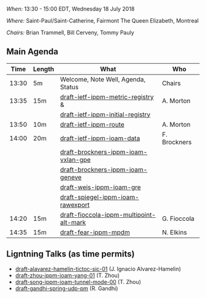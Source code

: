 *When:* 13:30 - 15:00 EDT, Wednesday 18 July 2018

*Where:* 	Saint-Paul/Saint-Catherine, Fairmont The Queen Elizabeth, Montreal

*Chairs:* Brian Trammell, Bill Cerveny, Tommy Pauly

## Main Agenda

| Time    | Length | What                                   | Who           |
|---------|--------|----------------------------------------|---------------|
| 13:30   | 5m    | Welcome, Note Well, Agenda, Status     | Chairs        |
| 13:35   | 15m    | [draft-ietf-ippm-metric-registry][1] & | A. Morton     |
|         |        | [draft-ietf-ippm-initial-registry][2]  |       |
| 13:50   | 10m    | [draft-ietf-ippm-route][3]             | A. Morton     |
| 14:00   | 20m    | [draft-ietf-ippm-ioam-data][6]         | F. Brockners  |
|         |        | [draft-brockners-ippm-ioam-vxlan-gpe][7]        |      |
|         |        | [draft-brockners-ippm-ioam-geneve][8]        |      |
|         |        | [draft-weis-ippm-ioam-gre][9]        |     |
|         |        | [draft-spiegel-ippm-ioam-rawexport][10]        |      |
| 14:20   | 15m    | [draft-fioccola-ippm-multipoint-alt-mark][11]         | G. Fioccola  |
| 14:35   | 15m    | [draft-fear-ippm-mpdm][12]         | N. Elkins  |

## Ligntning Talks (as time permits)

- [draft-alavarez-hamelin-tictoc-sic-01][13] (J. Ignacio Alvarez-Hamelin)
- [draft-zhou-ippm-ioam-yang-01][15] (T. Zhou)
- [draft-song-ippm-ioam-tunnel-mode-00][16] (T. Zhou)
- [draft-gandhi-spring-udp-pm][17] (R. Gandhi)

[1]: https://tools.ietf.org/html/draft-ietf-ippm-metric-registry
[2]: https://tools.ietf.org/html/draft-ietf-ippm-initial-registry
[3]: https://tools.ietf.org/html/draft-ietf-ippm-route
[4]: https://tools.ietf.org/html/draft-ietf-ippm-stamp
[5]: https://tools.ietf.org/html/draft-ietf-ippm-stamp-yang
[6]: https://tools.ietf.org/html/draft-ietf-ippm-ioam-data
[7]: https://tools.ietf.org/html/draft-brockners-ippm-ioam-vxlan-gpe
[8]: https://tools.ietf.org/html/draft-brockners-ippm-ioam-geneve
[9]: https://tools.ietf.org/html/draft-weis-ippm-ioam-gre
[10]: https://tools.ietf.org/html/draft-spiegel-ippm-ioam-rawexport
[11]: https://tools.ietf.org/html/draft-fioccola-ippm-multipoint-alt-mark
[12]: https://tools.ietf.org/html/draft-fear-ippm-mpdm
[13]: https://tools.ietf.org/html/draft-alavarez-hamelin-tictoc-sic-01
[15]: https://datatracker.ietf.org/doc/draft-zhou-ippm-ioam-yang/
[16]: https://datatracker.ietf.org/doc/draft-song-ippm-ioam-tunnel-mode/
[17]: https://datatracker.ietf.org/doc/draft-gandhi-spring-udp-pm/